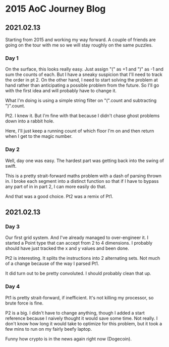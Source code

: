 #  2015 AoC Journey Blog


## 2021.02.13

Starting from 2015 and working my way forward. A couple of friends are going on the tour with me so we will stay roughly on the same puzzles. 

### Day 1

On the surface, this looks really easy. Just assign "(" as +1 and ")" as -1 and sum the counts of each. But I have a sneaky suspicion that I'll need to track the order in pt 2. On the other hand, I need to start solving the problem at hand rather than anticipating a possible problem from the future. So I'll go with the first idea and will probably have to change it.

What I'm doing is using a simple string filter on "(".count and subtracting ")".count. 

Pt2. 
I knew it. But I'm fine with that because I didn't chase ghost problems down into a rabbit hole.

Here, I'll just keep a running count of which floor I'm on and then return when I get to the magic number.


### Day 2

Well, day one was easy. The hardest part was getting back into the swing of swift.

This is a pretty strait-forward maths problem with a dash of parsing thrown in. I broke each segment into a distinct function so that if I have to bypass any part of in in part 2, I can more easily do that.

And that was a good choice. Pt2 was a remix of Pt1.

## 2021.02.13

### Day 3

Our first grid system. And I've already managed to over-engineer it. I started a Point type that can accept from 2 to 4 dimensions. I probably should have just tracked the x and y values and been done. 

Pt2 is interesting. It splits the instructions into 2 alternating sets. Not much of a change because of the way I parsed Pt1. 

It did turn out to be pretty convoluted. I should probably clean that up.

### Day 4

Pt1 is pretty strait-forward, if inefficient. It's not killing my processor, so brute force is fine. 

P2 is a big. I didn't have to change anything, though I added a start reference because I naively thought it would save some time. Not really. I don't know how long it would take to optimize for this problem, but it took a few mins to run on my fairly beefy laptop. 

Funny how crypto is in the news again right now (Dogecoin). 



